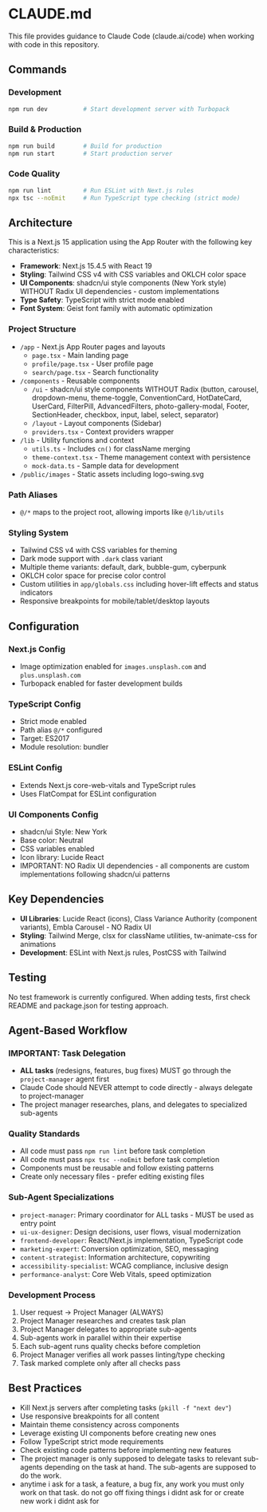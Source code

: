 # CLAUDE.md

This file provides guidance to Claude Code (claude.ai/code) when working with code in this repository.

## Commands

### Development
```bash
npm run dev          # Start development server with Turbopack
```

### Build & Production
```bash
npm run build        # Build for production
npm run start        # Start production server
```

### Code Quality
```bash
npm run lint         # Run ESLint with Next.js rules
npx tsc --noEmit     # Run TypeScript type checking (strict mode)
```

## Architecture

This is a Next.js 15 application using the App Router with the following key characteristics:

- **Framework**: Next.js 15.4.5 with React 19
- **Styling**: Tailwind CSS v4 with CSS variables and OKLCH color space
- **UI Components**: shadcn/ui style components (New York style) WITHOUT Radix UI dependencies - custom implementations
- **Type Safety**: TypeScript with strict mode enabled
- **Font System**: Geist font family with automatic optimization

### Project Structure
- `/app` - Next.js App Router pages and layouts
  - `page.tsx` - Main landing page
  - `profile/page.tsx` - User profile page
  - `search/page.tsx` - Search functionality
- `/components` - Reusable components
  - `/ui` - shadcn/ui style components WITHOUT Radix (button, carousel, dropdown-menu, theme-toggle, ConventionCard, HotDateCard, UserCard, FilterPill, AdvancedFilters, photo-gallery-modal, Footer, SectionHeader, checkbox, input, label, select, separator)
  - `/layout` - Layout components (Sidebar)
  - `providers.tsx` - Context providers wrapper
- `/lib` - Utility functions and context
  - `utils.ts` - Includes `cn()` for className merging
  - `theme-context.tsx` - Theme management context with persistence
  - `mock-data.ts` - Sample data for development
- `/public/images` - Static assets including logo-swing.svg

### Path Aliases
- `@/*` maps to the project root, allowing imports like `@/lib/utils`

### Styling System
- Tailwind CSS v4 with CSS variables for theming
- Dark mode support with `.dark` class variant
- Multiple theme variants: default, dark, bubble-gum, cyberpunk
- OKLCH color space for precise color control
- Custom utilities in `app/globals.css` including hover-lift effects and status indicators
- Responsive breakpoints for mobile/tablet/desktop layouts

## Configuration

### Next.js Config
- Image optimization enabled for `images.unsplash.com` and `plus.unsplash.com`
- Turbopack enabled for faster development builds

### TypeScript Config
- Strict mode enabled
- Path alias `@/*` configured
- Target: ES2017
- Module resolution: bundler

### ESLint Config
- Extends Next.js core-web-vitals and TypeScript rules
- Uses FlatCompat for ESLint configuration

### UI Components Config
- shadcn/ui Style: New York
- Base color: Neutral
- CSS variables enabled
- Icon library: Lucide React
- IMPORTANT: NO Radix UI dependencies - all components are custom implementations following shadcn/ui patterns

## Key Dependencies

- **UI Libraries**: Lucide React (icons), Class Variance Authority (component variants), Embla Carousel - NO Radix UI
- **Styling**: Tailwind Merge, clsx for className utilities, tw-animate-css for animations
- **Development**: ESLint with Next.js rules, PostCSS with Tailwind

## Testing

No test framework is currently configured. When adding tests, first check README and package.json for testing approach.

## Agent-Based Workflow

### IMPORTANT: Task Delegation
- **ALL tasks** (redesigns, features, bug fixes) MUST go through the `project-manager` agent first
- Claude Code should NEVER attempt to code directly - always delegate to project-manager
- The project manager researches, plans, and delegates to specialized sub-agents

### Quality Standards
- All code must pass `npm run lint` before task completion
- All code must pass `npx tsc --noEmit` before task completion
- Components must be reusable and follow existing patterns
- Create only necessary files - prefer editing existing files

### Sub-Agent Specializations
- `project-manager`: Primary coordinator for ALL tasks - MUST be used as entry point
- `ui-ux-designer`: Design decisions, user flows, visual modernization
- `frontend-developer`: React/Next.js implementation, TypeScript code
- `marketing-expert`: Conversion optimization, SEO, messaging
- `content-strategist`: Information architecture, copywriting
- `accessibility-specialist`: WCAG compliance, inclusive design
- `performance-analyst`: Core Web Vitals, speed optimization

### Development Process
1. User request → Project Manager (ALWAYS)
2. Project Manager researches and creates task plan
3. Project Manager delegates to appropriate sub-agents
4. Sub-agents work in parallel within their expertise
5. Each sub-agent runs quality checks before completion
6. Project Manager verifies all work passes linting/type checking
7. Task marked complete only after all checks pass

## Best Practices

- Kill Next.js servers after completing tasks (`pkill -f "next dev"`)
- Use responsive breakpoints for all content
- Maintain theme consistency across components
- Leverage existing UI components before creating new ones
- Follow TypeScript strict mode requirements
- Check existing code patterns before implementing new features
- The project manager is only supposed to delegate tasks to relevant sub-agents depending on the task at hand. The sub-agents are supposed to do the work.
- anytime i ask for a task, a feature, a bug fix, any work you must only work on that task. do not go off fixing things i didnt ask for or create new work i didnt ask for
